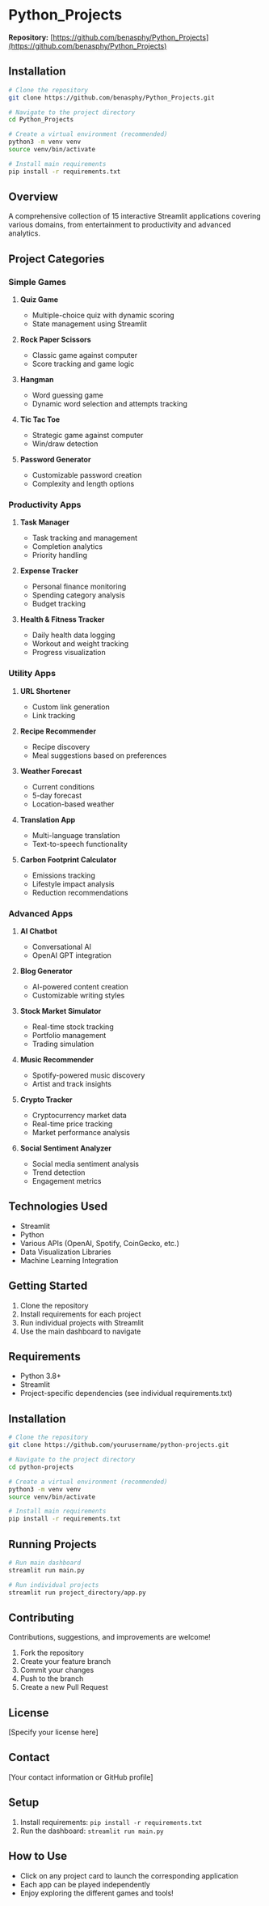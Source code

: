 # Python_Projects

**Repository:** [https://github.com/benasphy/Python_Projects](https://github.com/benasphy/Python_Projects)

## Installation

```bash
# Clone the repository
git clone https://github.com/benasphy/Python_Projects.git

# Navigate to the project directory
cd Python_Projects

# Create a virtual environment (recommended)
python3 -m venv venv
source venv/bin/activate

# Install main requirements
pip install -r requirements.txt
```

## Overview
A comprehensive collection of 15 interactive Streamlit applications covering various domains, from entertainment to productivity and advanced analytics.

## Project Categories

### Simple Games
1. **Quiz Game**
   - Multiple-choice quiz with dynamic scoring
   - State management using Streamlit

2. **Rock Paper Scissors**
   - Classic game against computer
   - Score tracking and game logic

3. **Hangman**
   - Word guessing game
   - Dynamic word selection and attempts tracking

4. **Tic Tac Toe**
   - Strategic game against computer
   - Win/draw detection

5. **Password Generator**
   - Customizable password creation
   - Complexity and length options

### Productivity Apps
1. **Task Manager**
   - Task tracking and management
   - Completion analytics
   - Priority handling

2. **Expense Tracker**
   - Personal finance monitoring
   - Spending category analysis
   - Budget tracking

3. **Health & Fitness Tracker**
   - Daily health data logging
   - Workout and weight tracking
   - Progress visualization

### Utility Apps
1. **URL Shortener**
   - Custom link generation
   - Link tracking

2. **Recipe Recommender**
   - Recipe discovery
   - Meal suggestions based on preferences

3. **Weather Forecast**
   - Current conditions
   - 5-day forecast
   - Location-based weather

4. **Translation App**
   - Multi-language translation
   - Text-to-speech functionality

5. **Carbon Footprint Calculator**
   - Emissions tracking
   - Lifestyle impact analysis
   - Reduction recommendations

### Advanced Apps
1. **AI Chatbot**
   - Conversational AI
   - OpenAI GPT integration

2. **Blog Generator**
   - AI-powered content creation
   - Customizable writing styles

3. **Stock Market Simulator**
   - Real-time stock tracking
   - Portfolio management
   - Trading simulation

4. **Music Recommender**
   - Spotify-powered music discovery
   - Artist and track insights

5. **Crypto Tracker**
   - Cryptocurrency market data
   - Real-time price tracking
   - Market performance analysis

6. **Social Sentiment Analyzer**
   - Social media sentiment analysis
   - Trend detection
   - Engagement metrics

## Technologies Used
- Streamlit
- Python
- Various APIs (OpenAI, Spotify, CoinGecko, etc.)
- Data Visualization Libraries
- Machine Learning Integration

## Getting Started
1. Clone the repository
2. Install requirements for each project
3. Run individual projects with Streamlit
4. Use the main dashboard to navigate

## Requirements
- Python 3.8+
- Streamlit
- Project-specific dependencies (see individual requirements.txt)

## Installation
```bash
# Clone the repository
git clone https://github.com/yourusername/python-projects.git

# Navigate to the project directory
cd python-projects

# Create a virtual environment (recommended)
python3 -m venv venv
source venv/bin/activate

# Install main requirements
pip install -r requirements.txt
```

## Running Projects
```bash
# Run main dashboard
streamlit run main.py

# Run individual projects
streamlit run project_directory/app.py
```

## Contributing
Contributions, suggestions, and improvements are welcome! 
1. Fork the repository
2. Create your feature branch
3. Commit your changes
4. Push to the branch
5. Create a new Pull Request

## License
[Specify your license here]

## Contact
[Your contact information or GitHub profile]

## Setup
1. Install requirements: `pip install -r requirements.txt`
2. Run the dashboard: `streamlit run main.py`

## How to Use
- Click on any project card to launch the corresponding application
- Each app can be played independently
- Enjoy exploring the different games and tools!
